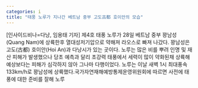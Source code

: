 ```yaml
---
categories: i
title: "태풍 노루가 지나간 베트남 중부 고도古都 호이안의 모습"
---
```

[인사이드비나=다낭, 임용태 기자] 제4호 태풍 노루가 28일 베트남 중부 꽝남성(Quang Nam)에 상륙한후 열대성저기압으로 약해져 라오스로 빠져 나갔다. 꽝남성은 고도(古都) 호이안(Hoi An)과 다낭시가 있는 곳이다. 노루는 많은 비를 뿌려 인명 및 재산 피해가 발생했으나 당초 예측과 달리 초강력 태풍에서 세력이 많이 약화된채 상륙해 예상보다는 피해가 심각하지 않아 그나마 다행이었다. 노루는 이날 새벽 1시 최대풍속 133km/h로 꽝남성에 상륙했다.국가자연재해예방통제운영위원회에 따르면 사전에 태풍에 대한 준비를 잘해 노루